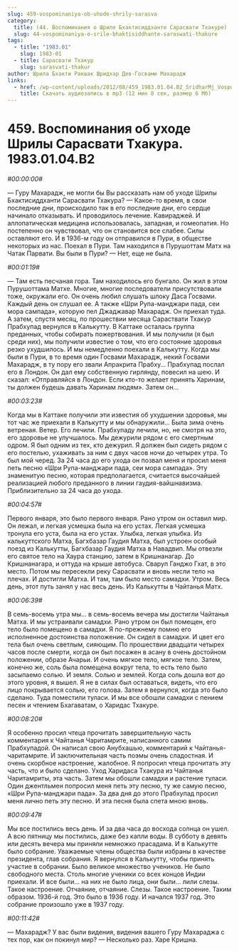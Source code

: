 ```yaml
---
slug: 459-vospominaniya-ob-uhode-shrily-sarasva
category:
  title: (44. Воспоминания о Шриле Бхактисиддханте Сарасвати Тхакуре)
  slug: 44-vospominaniya-o-srile-bhaktisiddhante-saraswati-thakure
tags:
  - title: "1983.01"
    slug: 1983-01
  - title: Сарасвати Тхакур
    slug: sarasvati-thakur
author: Шрила Бхакти Ракшак Шридхар Дев-Госвами Махарадж
links:
  - href: /wp-content/uploads/2012/08/459_1983.01.04.B2_SridharMj_Vospominaniya_ob_uhode_Srily_Saraswati_Thakura.mp3
    title: Скачать аудиозапись в mp3 (12 мин 8 сек, размер 6 Мб)
---
```


# 459. Воспоминания об уходе Шрилы Сарасвати Тхакура. 1983.01.04.B2

*#00:00:00#*

— Гуру Махарадж, не могли бы Вы рассказать нам об уходе Шрилы Бхактисиддханти Сарасвати Тхакура? — Какое-то время, в свои последние дни, происходило так в его последние дни, его сердце начинало отказывать. И проводилось лечение. Кавираджей. И аллопатическая медицина использовалась, западная, и гомеопатия. Но постепенно он чувствовал, что он становится все слабее. Силы оставляют его. И в 1936-м году он отправился в Пури, в обществе некоторых из нас. Поехал в Пури. Там находился в Пурушоттам Матх на Чатак Парвати. Вы были в Пури? — Нет, еще не была.

*#00:01:19#*

— Там есть песчаная гора. Там находилось его бунгало. Он жил в этом Пурушоттама Матхе. Многие, многие последователи присутствовали тоже, окружали его. Он очень любил слушать шлоку Даса Госвами. Каждый день он слушал ее. А также «Шри Рупа-манджари пада, сеи мора сампада», которую пел Джаджавар Махарадж. Он приехал туда. А затем, спустя месяц, по прошествии месяца Сараствати Тхакур Прабхупад вернулся в Калькутту. В Каттаке осталась группа преданных, чтобы собирать пожертвования. И мы получили (я был среди них), мы получили известие о том, что его состояние здоровья резко ухудшилось. И мы немедленно поехали в Калькутту. Когда мы были в Пури, в то время один Госвами Махарадж, некий Госвами Махарадж, в ту пору его звали Апракрита Прабху… Прабхупад послал его в Лондон. Он дал ему собственную гирлянду, повесил на шею. И сказал: «Отправляйся в Лондон. Если кто-то желает принять Харинам, ты должен будешь давать Харинам людям». Затем он…

*#00:03:23#*

Когда мы в Каттаке получили эти известия об ухудшении здоровья, мы тот час же приехали в Калькутту и мы обнаружили… Была зима очень ветреная. Ветер. Его лечили. Прабхупаду лечили, но, не смотря на это, его здоровье не улучшалось. Мы дежурили рядом с его смертным одром. Я был одним из тех, кто дежурил. Я должен был сидеть рядом с его постелью, ухаживать за ним с двух часов ночи до четырех утра. То был мой черед. За 24 часа до его ухода он позвал меня и просил меня петь песню «Шри Рупа-манджари пада, сеи мора сампада». Эту знаменитую песню, которая предполагается, считается высочайшей реализацией любого преданного в линии гаудия-вайшнавизма. Приблизительно за 24 часа до ухода.

*#00:04:57#*

Первого января, это было первого января. Рано утром он оставил мир. Он лежал, и легкая усмешка была на его устах. Легкая усмешка тронула его уста, была на его устах. Улыбка, легкая улыбка. Из калькуттского Матха, Багхбазар Гаудия Матха, был устроен особый поезд из Калькутты, Багхбазар Гаудия Матха в Навадвип. Мы отвезли его святое тело на Хаура станцию, затем в Кришнанагар. До Кришнанагара, и оттуда на крыше автобуса. Сваруп Ганджо Гхат, в это место. Потом мы пересекли реку Сарасвати и вновь несли тело на плечах. И достигли Матха. И там, там было место самадхи. Утром. Весь день, этот путь занял у нас весь день. Из Калькутты в Чайтанья Матх.

*#00:06:39#*

В семь-восемь утра мы… в семь-восемь вечера мы достигли Чайтанья Матха. И мы устраивали самадхи. Рано утром он был помещен, его тело было помещено в самадхи. Я по-прежнему помню его исполненное достоинства положение. Он сидел в самадхи. И цвет его тела был очень светлым, сияющим. По прошествии двадцати четырех часов после смерти, когда он был посажен в асану в очень достойном положении, образе Ачарьи. И очень мягкое тело, мягкое тело. Затем, конечно же, соль была помещена вокруг тела, то есть тело было засыпаемо солью. И земля. Солью и землей. Когда соль дошла вот до этого уровня, я вышел. Я не в силах был оставаться, видеть, что его лицо покрывается солью, его голова. Затем я вернулся, когда это было сделано. Туда поместили туласи. И мы все обошли самадхи с пением песен и чтением Бхагаватам, о Харидас Тхакуре.

*#00:08:20#*

Я особенно просил чтеца прочитать завершительную часть комментария к Чайтанья Чаритамрите, написанного самим Прабхупадой. Он написал свою Анубхашью, комментарий к Чайтанья-чаритамрите. И заключительная часть поэмы очень сладостная. И очень скорбное настроение, жалобное. Я попросил чтеца прочитать эту часть, что и было сделано. Уход Харидаса Тхакура из Чайтанья Чаритамриты, эта часть. Затем мы обошли самадхи и растение туласи. Один джентльмен попросил меня петь эту песню, ту же самую песню, «Шри Рупа-манджари пада». За два дня до этого Прабхупад просил меня лично петь эту песню. И эта песня была спета мною вновь.

*#00:09:47#*

Мы все постились весь день. И за два часа до восхода солнца он ушел. А всю пятницу мы постились, даже без капли воды. В субботу в девять или десять вечера мы приняли немножко прасадама. И в Калькутте было собрание. Уважаемые члены общества были избраны в качестве президента, глав собрания. Я вернулся в Калькутту, чтобы принять участие в собрании. Было великое множество учеников. Не было свободного места. Столь многие ученики со всех концов Индии приехали. И все были… на них не было лица, они были… лили слезы. Такое настроение. Отчаяние, отчаяние. Слезы. Такое настроение. Таким образом. 1936-й год. Это было в 1936 году. И начался 1937 год. Это собрание произошло уже в 1937 году.

*#00:11:42#*

— Махарадж? У вас были видения, видения вашего Гуру Махараджа с тех пор, как он покинул мир? — Несколько раз. Харе Кришна.

